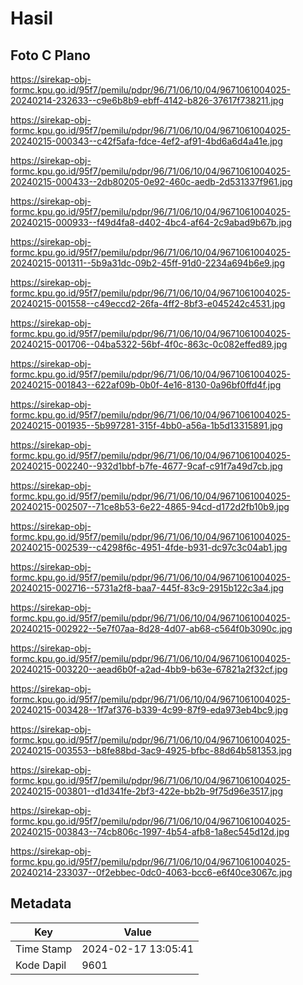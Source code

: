 # Hasil

## Foto C Plano

https://sirekap-obj-formc.kpu.go.id/95f7/pemilu/pdpr/96/71/06/10/04/9671061004025-20240214-232633--c9e6b8b9-ebff-4142-b826-37617f738211.jpg

https://sirekap-obj-formc.kpu.go.id/95f7/pemilu/pdpr/96/71/06/10/04/9671061004025-20240215-000343--c42f5afa-fdce-4ef2-af91-4bd6a6d4a41e.jpg

https://sirekap-obj-formc.kpu.go.id/95f7/pemilu/pdpr/96/71/06/10/04/9671061004025-20240215-000433--2db80205-0e92-460c-aedb-2d531337f961.jpg

https://sirekap-obj-formc.kpu.go.id/95f7/pemilu/pdpr/96/71/06/10/04/9671061004025-20240215-000933--f49d4fa8-d402-4bc4-af64-2c9abad9b67b.jpg

https://sirekap-obj-formc.kpu.go.id/95f7/pemilu/pdpr/96/71/06/10/04/9671061004025-20240215-001311--5b9a31dc-09b2-45ff-91d0-2234a694b6e9.jpg

https://sirekap-obj-formc.kpu.go.id/95f7/pemilu/pdpr/96/71/06/10/04/9671061004025-20240215-001558--c49eccd2-26fa-4ff2-8bf3-e045242c4531.jpg

https://sirekap-obj-formc.kpu.go.id/95f7/pemilu/pdpr/96/71/06/10/04/9671061004025-20240215-001706--04ba5322-56bf-4f0c-863c-0c082effed89.jpg

https://sirekap-obj-formc.kpu.go.id/95f7/pemilu/pdpr/96/71/06/10/04/9671061004025-20240215-001843--622af09b-0b0f-4e16-8130-0a96bf0ffd4f.jpg

https://sirekap-obj-formc.kpu.go.id/95f7/pemilu/pdpr/96/71/06/10/04/9671061004025-20240215-001935--5b997281-315f-4bb0-a56a-1b5d13315891.jpg

https://sirekap-obj-formc.kpu.go.id/95f7/pemilu/pdpr/96/71/06/10/04/9671061004025-20240215-002240--932d1bbf-b7fe-4677-9caf-c91f7a49d7cb.jpg

https://sirekap-obj-formc.kpu.go.id/95f7/pemilu/pdpr/96/71/06/10/04/9671061004025-20240215-002507--71ce8b53-6e22-4865-94cd-d172d2fb10b9.jpg

https://sirekap-obj-formc.kpu.go.id/95f7/pemilu/pdpr/96/71/06/10/04/9671061004025-20240215-002539--c4298f6c-4951-4fde-b931-dc97c3c04ab1.jpg

https://sirekap-obj-formc.kpu.go.id/95f7/pemilu/pdpr/96/71/06/10/04/9671061004025-20240215-002716--5731a2f8-baa7-445f-83c9-2915b122c3a4.jpg

https://sirekap-obj-formc.kpu.go.id/95f7/pemilu/pdpr/96/71/06/10/04/9671061004025-20240215-002922--5e7f07aa-8d28-4d07-ab68-c564f0b3090c.jpg

https://sirekap-obj-formc.kpu.go.id/95f7/pemilu/pdpr/96/71/06/10/04/9671061004025-20240215-003220--aead6b0f-a2ad-4bb9-b63e-67821a2f32cf.jpg

https://sirekap-obj-formc.kpu.go.id/95f7/pemilu/pdpr/96/71/06/10/04/9671061004025-20240215-003428--1f7af376-b339-4c99-87f9-eda973eb4bc9.jpg

https://sirekap-obj-formc.kpu.go.id/95f7/pemilu/pdpr/96/71/06/10/04/9671061004025-20240215-003553--b8fe88bd-3ac9-4925-bfbc-88d64b581353.jpg

https://sirekap-obj-formc.kpu.go.id/95f7/pemilu/pdpr/96/71/06/10/04/9671061004025-20240215-003801--d1d341fe-2bf3-422e-bb2b-9f75d96e3517.jpg

https://sirekap-obj-formc.kpu.go.id/95f7/pemilu/pdpr/96/71/06/10/04/9671061004025-20240215-003843--74cb806c-1997-4b54-afb8-1a8ec545d12d.jpg

https://sirekap-obj-formc.kpu.go.id/95f7/pemilu/pdpr/96/71/06/10/04/9671061004025-20240214-233037--0f2ebbec-0dc0-4063-bcc6-e6f40ce3067c.jpg


## Metadata

| Key        | Value               |
| ---------- | ------------------- |
| Time Stamp | 2024-02-17 13:05:41 |
| Kode Dapil | 9601                |



